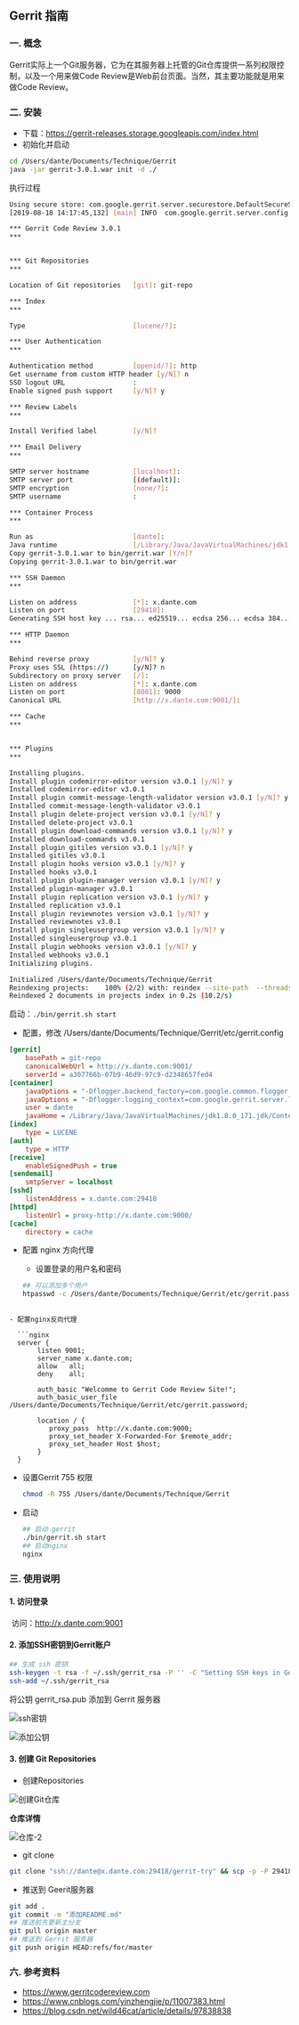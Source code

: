 ## Gerrit 指南

### 一. 概念

Gerrit实际上一个Git服务器，它为在其服务器上托管的Git仓库提供一系列权限控制，以及一个用来做Code Review是Web前台页面。当然，其主要功能就是用来做Code Review。

### 二. 安装

- 下载：https://gerrit-releases.storage.googleapis.com/index.html
- 初始化并启动

```bash
cd /Users/dante/Documents/Technique/Gerrit
java -jar gerrit-3.0.1.war init -d ./
```
执行过程
```bash
Using secure store: com.google.gerrit.server.securestore.DefaultSecureStore
[2019-08-18 14:17:45,132] [main] INFO  com.google.gerrit.server.config.GerritServerConfigProvider : No /Users/dante/Documents/Technique/Gerrit/etc/gerrit.config; assuming defaults

*** Gerrit Code Review 3.0.1
*** 


*** Git Repositories
*** 

Location of Git repositories   [git]: git-repo

*** Index
*** 

Type                           [lucene/?]: 

*** User Authentication
*** 

Authentication method          [openid/?]: http
Get username from custom HTTP header [y/N]? n
SSO logout URL                 : 
Enable signed push support     [y/N]? y

*** Review Labels
*** 

Install Verified label         [y/N]? 

*** Email Delivery
*** 

SMTP server hostname           [localhost]: 
SMTP server port               [(default)]: 
SMTP encryption                [none/?]: 
SMTP username                  : 

*** Container Process
*** 

Run as                         [dante]: 
Java runtime                   [/Library/Java/JavaVirtualMachines/jdk1.8.0_171.jdk/Contents/Home/jre]: 
Copy gerrit-3.0.1.war to bin/gerrit.war [Y/n]? 
Copying gerrit-3.0.1.war to bin/gerrit.war

*** SSH Daemon
*** 

Listen on address              [*]: x.dante.com
Listen on port                 [29418]: 
Generating SSH host key ... rsa... ed25519... ecdsa 256... ecdsa 384... ecdsa 521... done

*** HTTP Daemon
*** 

Behind reverse proxy           [y/N]? y
Proxy uses SSL (https://)      [y/N]? n
Subdirectory on proxy server   [/]: 
Listen on address              [*]: x.dante.com
Listen on port                 [8081]: 9000
Canonical URL                  [http://x.dante.com:9001/]: 

*** Cache
*** 


*** Plugins
*** 

Installing plugins.
Install plugin codemirror-editor version v3.0.1 [y/N]? y
Installed codemirror-editor v3.0.1
Install plugin commit-message-length-validator version v3.0.1 [y/N]? y
Installed commit-message-length-validator v3.0.1
Install plugin delete-project version v3.0.1 [y/N]? y
Installed delete-project v3.0.1
Install plugin download-commands version v3.0.1 [y/N]? y
Installed download-commands v3.0.1
Install plugin gitiles version v3.0.1 [y/N]? y
Installed gitiles v3.0.1
Install plugin hooks version v3.0.1 [y/N]? y
Installed hooks v3.0.1
Install plugin plugin-manager version v3.0.1 [y/N]? y
Installed plugin-manager v3.0.1
Install plugin replication version v3.0.1 [y/N]? y
Installed replication v3.0.1
Install plugin reviewnotes version v3.0.1 [y/N]? y
Installed reviewnotes v3.0.1
Install plugin singleusergroup version v3.0.1 [y/N]? y
Installed singleusergroup v3.0.1
Install plugin webhooks version v3.0.1 [y/N]? y
Installed webhooks v3.0.1
Initializing plugins.

Initialized /Users/dante/Documents/Technique/Gerrit
Reindexing projects:    100% (2/2) with: reindex --site-path  --threads 1 --index projects
Reindexed 2 documents in projects index in 0.2s (10.2/s)
```

启动：`./bin/gerrit.sh start`

- 配置，修改 /Users/dante/Documents/Technique/Gerrit/etc/gerrit.config

```ini
[gerrit]
	basePath = git-repo
	canonicalWebUrl = http://x.dante.com:9001/
	serverId = a307766b-07b9-46d9-97c9-d2348657fed4
[container]
	javaOptions = "-Dflogger.backend_factory=com.google.common.flogger.backend.log4j.Log4jBackendFactory#getInstance"
	javaOptions = "-Dflogger.logging_context=com.google.gerrit.server.logging.LoggingContext#getInstance"
	user = dante
	javaHome = /Library/Java/JavaVirtualMachines/jdk1.8.0_171.jdk/Contents/Home/jre
[index]
	type = LUCENE
[auth]
	type = HTTP
[receive]
	enableSignedPush = true
[sendemail]
	smtpServer = localhost
[sshd]
	listenAddress = x.dante.com:29418
[httpd]
	listenUrl = proxy-http://x.dante.com:9000/
[cache]
	directory = cache
```

- 配置 nginx 方向代理

  - 设置登录的用户名和密码

  ```bash
  ## 可以添加多个用户
  htpasswd -c /Users/dante/Documents/Technique/Gerrit/etc/gerrit.password dante
```
  
- 配置nginx反向代理
  
  ```nginx
  server {
       listen 9001;
       server_name x.dante.com;
       allow   all;
       deny    all;
  
       auth_basic "Welcomme to Gerrit Code Review Site!";
       auth_basic_user_file /Users/dante/Documents/Technique/Gerrit/etc/gerrit.password;
  
       location / {
          proxy_pass  http://x.dante.com:9000;
          proxy_set_header X-Forwarded-For $remote_addr;
          proxy_set_header Host $host;
       }
  }
```
  
- 设置Gerrit 755 权限
  
  ```bash
  chmod -R 755 /Users/dante/Documents/Technique/Gerrit
  ```

- 启动

  ```bash
  ## 启动 gerrit
  ./bin/gerrit.sh start
  ## 启动nginx
  nginx
  ```

### 三. 使用说明

#### 1. 访问登录

​	访问：http://x.dante.com:9001

#### 2. 添加SSH密钥到Gerrit账户

```bash
## 生成 ssh 密钥
ssh-keygen -t rsa -f ~/.ssh/gerrit_rsa -P '' -C "Setting SSH keys in Gerrit" 
ssh-add ~/.ssh/gerrit_rsa 
```

将公钥 gerrit_rsa.pub 添加到 Gerrit 服务器



![ssh密钥](./images/gerrit/ssh密钥.png)

![添加公钥](./images/gerrit/添加公钥.png)



#### 3. 创建 Git Repositories

- 创建Repositories

![创建Git仓库](./images/gerrit/创建Git仓库.png)

**仓库详情**

![仓库-2](./images/gerrit/仓库-2.png)

- git clone

```sh
git clone "ssh://dante@x.dante.com:29418/gerrit-try" && scp -p -P 29418 dante@x.dante.com:hooks/commit-msg "gerrit-try/.git/hooks/"
```

- 推送到 Geerit服务器

```sh
git add .
git commit -m "添加README.md"
## 推送前先更新主分支
git pull origin master
## 推送到 Gerrit 服务器
git push origin HEAD:refs/for/master
```







### 六. 参考资料

- https://www.gerritcodereview.com
- https://www.cnblogs.com/yinzhengjie/p/11007383.html
- https://blog.csdn.net/wild46cat/article/details/97838838

